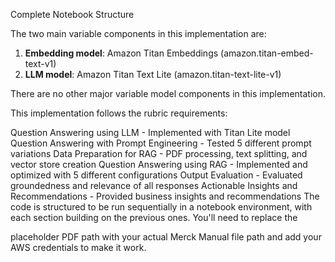 Complete Notebook Structure

 The two main variable components in this implementation are:

1. **Embedding model**: Amazon Titan Embeddings (amazon.titan-embed-text-v1)
2. **LLM model**: Amazon Titan Text Lite (amazon.titan-text-lite-v1)

There are no other major variable model components in this implementation.

This implementation follows the rubric requirements:

Question Answering using LLM - Implemented with Titan Lite model
Question Answering with Prompt Engineering - Tested 5 different prompt variations
Data Preparation for RAG - PDF processing, text splitting, and vector store creation
Question Answering using RAG - Implemented and optimized with 5 different configurations
Output Evaluation - Evaluated groundedness and relevance of all responses
Actionable Insights and Recommendations - Provided business insights and recommendations
The code is structured to be run sequentially in a notebook environment, with each section building on the previous ones. You'll need to replace the

placeholder PDF path with your actual Merck Manual file path and add your AWS credentials to make it work.